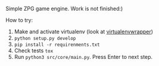Simple ZPG game engine. Work is not finished:)

How to try:
1. Make and activate virtualenv (look at [virtualenvwrapper](https://virtualenvwrapper.readthedocs.io/en/latest/))
2. ```python setup.py develop```
3. ```pip install -r requirenments.txt```
4. Check tests ```tox```
5. Run ```python3 src/core/main.py```. Press Enter to next step.

